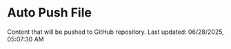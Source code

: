 # Auto Push File

Content that will be pushed to GitHub repository.
Last updated: 06/28/2025, 05:07:30 AM